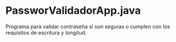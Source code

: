 # PassworValidadorApp.java
Programa para validar contraseña si son seguras o cumplen con los requisitos de escritura y longitud.
